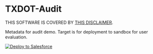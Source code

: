 # TXDOT-Audit

THIS SOFTWARE IS COVERED BY [THIS DISCLAIMER](https://raw.githubusercontent.com/thedges/Disclaimer/master/disclaimer.txt).

Metadata for audit demo. Target is for deployment to sandbox for user evaluation.

<a href="https://githubsfdeploy.herokuapp.com?owner=thedges&repo=TXDOT-Audit&ref=main">
  <img alt="Deploy to Salesforce"
       src="https://raw.githubusercontent.com/afawcett/githubsfdeploy/master/deploy.png">
</a>
